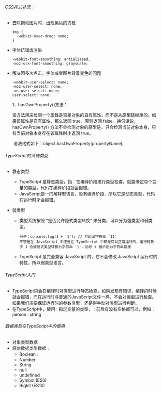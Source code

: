 ###### CSS样式补充：

- 去除拖动图片时，出现黑色的方框

    ```
    img {
      -webkit-user-drag: none;
    }
    ```

- 字体抗锯齿渲染

    ```
    -webkit-font-smoothing: antialiased;
    -moz-osx-font-smoothing: grayscale;
    ```

- 解决因多次点击，字体或者图片背景变色的问题

    ```
    -webkit-user-select: none;
    -moz-user-select: none;
    -ms-user-select: none;
    user-select: none;
    ```

    1、hasOwnProperty()方法：
    
    ​		该方法用来检测一个属性是否是对象的自有属性，而不是从原型链继承的。如果该属性是自有属性，那么返回 true，否则返回 false。换句话说，hasOwnProperty() 方法不会检测对象的原型链，只会检测当前对象本身，只有当前对象本身存在该属性时才返回 true。
    
    ​		语法格式如下：object.hasOwnProperty(propertyName);

###### TypeScript的系统类型

- 静态类型

    - TypeScript 是静态类型，指：在编译阶段进行类型检查，就能确定每个变量的类型，代码在编译阶段就会报错。
    - JavaScript是一门解释型语言，没有编译阶段，所以它是动态类型，代码在运行时才会报错。

- 弱类型

    - 类型系统按照 “是否允许隐式类型转换” 来分类，可以分为强类型和弱类型。

        ```
        例子：console.log(1 + '1'); // 打印出字符串 '11'
        不管是在 JavaScript 中还是在 TypeScript 中都是可以正常运行的，运行时数字 1 会被隐式类型转换为字符串 '1'，加号 + 被识别为字符串拼接
        ```

    - TypeScript 是完全兼容 JavaScript 的，它不会修改 JavaScript 运行时的特性，所以弱类型语言。

###### TypeScript入门

- TypeScript只会在编译时对类型进行静态检查，如果发现有错误，编译的时候就会报错，而在运行时与普通的JavaScript文件一样，不会对类型进行检查。如果我们需要保证运行时的参数类型，还是得手动对类型进行判断。
- 在TypeScript中，使用 : 指定变量的类型， : 前后有没有空格都可以，例如：person : string

###### 数据类型在TypeScript中的使用

- 对象类型数据
- 原始数据类型数据：
    - Boolean：
    - Number
    - String
    - null
    - undefined
    - Symbol (ES6)
    - BigInt (ES10)

